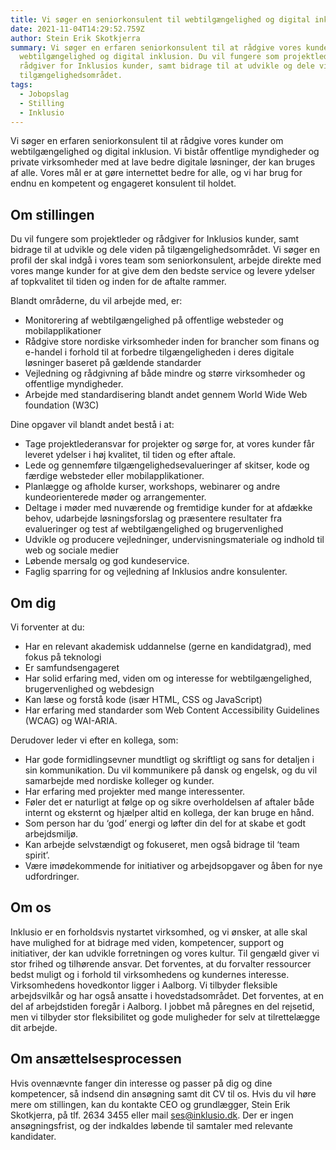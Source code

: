 ```yaml
---
title: Vi søger en seniorkonsulent til webtilgængelighed og digital inklusion
date: 2021-11-04T14:29:52.759Z
author: Stein Erik Skotkjerra
summary: Vi søger en erfaren seniorkonsulent til at rådgive vores kunder om
  webtilgængelighed og digital inklusion. Du vil fungere som projektleder og
  rådgiver for Inklusios kunder, samt bidrage til at udvikle og dele viden på
  tilgængelighedsområdet.
tags:
  - Jobopslag
  - Stilling
  - Inklusio
---
```

Vi søger en erfaren seniorkonsulent til at rådgive vores kunder om webtilgængelighed og digital inklusion. Vi bistår offentlige myndigheder og private virksomheder med at lave bedre digitale løsninger, der kan bruges af alle. Vores mål er at gøre internettet bedre for alle, og vi har brug for endnu en kompetent og engageret konsulent til holdet.

## Om stillingen

Du vil fungere som projektleder og rådgiver for Inklusios kunder, samt bidrage til at udvikle og dele viden på tilgængelighedsområdet.
Vi søger en profil der skal indgå i vores team som seniorkonsulent, arbejde direkte med vores mange kunder for at give dem den bedste service og levere ydelser af topkvalitet til tiden og inden for de aftalte rammer.

Blandt områderne, du vil arbejde med, er:
* Monitorering af webtilgængelighed på offentlige websteder og mobilapplikationer
* Rådgive store nordiske virksomheder inden for brancher som finans og e-handel i forhold til at forbedre tilgængeligheden i deres digitale løsninger baseret på gældende standarder 
* Vejledning og rådgivning af både mindre og større virksomheder og offentlige myndigheder.
* Arbejde med standardisering blandt andet gennem World Wide Web foundation (W3C)

Dine opgaver vil blandt andet bestå i at:
* Tage projektlederansvar for projekter og sørge for, at vores kunder får leveret ydelser i høj kvalitet, til tiden og efter aftale.
* Lede og gennemføre tilgængelighedsevalueringer af skitser, kode og færdige websteder eller mobilapplikationer.
* Planlægge og afholde kurser, workshops, webinarer og andre kundeorienterede møder og arrangementer.
* Deltage i møder med nuværende og fremtidige kunder for at afdække behov, udarbejde løsningsforslag og præsentere resultater fra evalueringer og test af webtilgængelighed og brugervenlighed
* Udvikle og producere vejledninger, undervisningsmateriale og indhold til web og sociale medier
* Løbende mersalg og god kundeservice.
* Faglig sparring for og vejledning af Inklusios andre konsulenter.
## Om dig
Vi forventer at du: 
* Har en relevant akademisk uddannelse (gerne en kandidatgrad), med fokus på teknologi
* Er samfundsengageret 
* Har solid erfaring med, viden om og interesse for webtilgængelighed, brugervenlighed og webdesign
* Kan læse og forstå kode (især HTML, CSS og JavaScript)
* Har erfaring med standarder som Web Content Accessibility Guidelines (WCAG) og WAI-ARIA.

Derudover leder vi efter en kollega, som:
* Har gode formidlingsevner mundtligt og skriftligt og sans for detaljen i sin kommunikation. Du vil kommunikere på dansk og engelsk, og du vil samarbejde med nordiske kolleger og kunder.
* Har erfaring med projekter med mange interessenter.
* Føler det er naturligt at følge op og sikre overholdelsen af aftaler både internt og eksternt og hjælper altid en kollega, der kan bruge en hånd.
* Som person har du ‘god’ energi og løfter din del for at skabe et godt arbejdsmiljø.
* Kan arbejde selvstændigt og fokuseret, men også bidrage til ‘team spirit’.
* Være imødekommende for initiativer og arbejdsopgaver og åben for nye udfordringer.

## Om os
Inklusio er en forholdsvis nystartet virksomhed, og vi ønsker, at alle skal have mulighed for at bidrage med viden, kompetencer, support og initiativer, der kan udvikle forretningen og vores kultur. Til gengæld giver vi stor frihed og tilhørende ansvar. Det forventes, at du forvalter ressourcer bedst muligt og i forhold til virksomhedens og kundernes interesse.
Virksomhedens hovedkontor ligger i Aalborg. Vi tilbyder fleksible arbejdsvilkår og har også ansatte i hovedstadsområdet. Det forventes, at en del af arbejdstiden foregår i Aalborg.
I jobbet må påregnes en del rejsetid, men vi tilbyder stor fleksibilitet og gode muligheder for selv at tilrettelægge dit arbejde.

## Om ansættelsesprocessen
Hvis ovennævnte fanger din interesse og passer på dig og dine kompetencer, så indsend din ansøgning samt dit CV til os. Hvis du vil høre mere om stillingen, kan du kontakte CEO og grundlægger, Stein Erik Skotkjerra, på tlf.  2634 3455 eller mail ses@inklusio.dk. Der er ingen ansøgningsfrist, og der indkaldes løbende til samtaler med relevante kandidater.